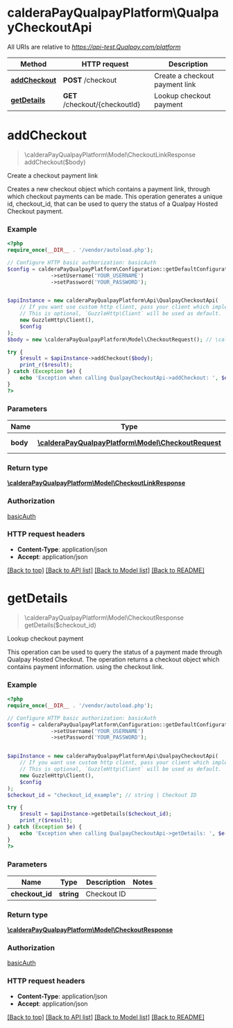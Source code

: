 # calderaPayQualpayPlatform\QualpayCheckoutApi

All URIs are relative to *https://api-test.Qualpay.com/platform*

Method | HTTP request | Description
------------- | ------------- | -------------
[**addCheckout**](QualpayCheckoutApi.md#addCheckout) | **POST** /checkout | Create a checkout payment link
[**getDetails**](QualpayCheckoutApi.md#getDetails) | **GET** /checkout/{checkoutId} | Lookup checkout payment


# **addCheckout**
> \calderaPayQualpayPlatform\Model\CheckoutLinkResponse addCheckout($body)

Create a checkout payment link

Creates a new checkout object which contains a payment link, through which checkout payments can be made. This operation generates a unique id, checkout_id, that can be used to query the status of a Qualpay Hosted Checkout payment.

### Example
```php
<?php
require_once(__DIR__ . '/vendor/autoload.php');

// Configure HTTP basic authorization: basicAuth
$config = calderaPayQualpayPlatform\Configuration::getDefaultConfiguration()
              ->setUsername('YOUR_USERNAME')
              ->setPassword('YOUR_PASSWORD');


$apiInstance = new calderaPayQualpayPlatform\Api\QualpayCheckoutApi(
    // If you want use custom http client, pass your client which implements `GuzzleHttp\ClientInterface`.
    // This is optional, `GuzzleHttp\Client` will be used as default.
    new GuzzleHttp\Client(),
    $config
);
$body = new \calderaPayQualpayPlatform\Model\CheckoutRequest(); // \calderaPayQualpayPlatform\Model\CheckoutRequest | Checkout Resource

try {
    $result = $apiInstance->addCheckout($body);
    print_r($result);
} catch (Exception $e) {
    echo 'Exception when calling QualpayCheckoutApi->addCheckout: ', $e->getMessage(), PHP_EOL;
}
?>
```

### Parameters

Name | Type | Description  | Notes
------------- | ------------- | ------------- | -------------
 **body** | [**\calderaPayQualpayPlatform\Model\CheckoutRequest**](../Model/CheckoutRequest.md)| Checkout Resource |

### Return type

[**\calderaPayQualpayPlatform\Model\CheckoutLinkResponse**](../Model/CheckoutLinkResponse.md)

### Authorization

[basicAuth](../../README.md#basicAuth)

### HTTP request headers

 - **Content-Type**: application/json
 - **Accept**: application/json

[[Back to top]](#) [[Back to API list]](../../README.md#documentation-for-api-endpoints) [[Back to Model list]](../../README.md#documentation-for-models) [[Back to README]](../../README.md)

# **getDetails**
> \calderaPayQualpayPlatform\Model\CheckoutResponse getDetails($checkout_id)

Lookup checkout payment

This operation can be used to query the status of a payment made through Qualpay Hosted Checkout. The operation returns a checkout object which contains payment information. using the checkout link.

### Example
```php
<?php
require_once(__DIR__ . '/vendor/autoload.php');

// Configure HTTP basic authorization: basicAuth
$config = calderaPayQualpayPlatform\Configuration::getDefaultConfiguration()
              ->setUsername('YOUR_USERNAME')
              ->setPassword('YOUR_PASSWORD');


$apiInstance = new calderaPayQualpayPlatform\Api\QualpayCheckoutApi(
    // If you want use custom http client, pass your client which implements `GuzzleHttp\ClientInterface`.
    // This is optional, `GuzzleHttp\Client` will be used as default.
    new GuzzleHttp\Client(),
    $config
);
$checkout_id = "checkout_id_example"; // string | Checkout ID

try {
    $result = $apiInstance->getDetails($checkout_id);
    print_r($result);
} catch (Exception $e) {
    echo 'Exception when calling QualpayCheckoutApi->getDetails: ', $e->getMessage(), PHP_EOL;
}
?>
```

### Parameters

Name | Type | Description  | Notes
------------- | ------------- | ------------- | -------------
 **checkout_id** | **string**| Checkout ID |

### Return type

[**\calderaPayQualpayPlatform\Model\CheckoutResponse**](../Model/CheckoutResponse.md)

### Authorization

[basicAuth](../../README.md#basicAuth)

### HTTP request headers

 - **Content-Type**: application/json
 - **Accept**: application/json

[[Back to top]](#) [[Back to API list]](../../README.md#documentation-for-api-endpoints) [[Back to Model list]](../../README.md#documentation-for-models) [[Back to README]](../../README.md)

